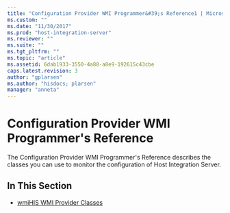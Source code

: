 ```yaml
---
title: "Configuration Provider WMI Programmer&#39;s Reference1 | Microsoft Docs"
ms.custom: ""
ms.date: "11/30/2017"
ms.prod: "host-integration-server"
ms.reviewer: ""
ms.suite: ""
ms.tgt_pltfrm: ""
ms.topic: "article"
ms.assetid: 6dab1933-3550-4a88-a8e9-192615c43cbe
caps.latest.revision: 3
author: "gplarsen"
ms.author: "hisdocs; plarsen"
manager: "anneta"
---
```

# Configuration Provider WMI Programmer&#39;s Reference
The Configuration Provider WMI Programmer's Reference describes the classes you can use to monitor the configuration of Host Integration Server.  
  
## In This Section  
  
-   [wmiHIS WMI Provider Classes](../core/wmihis-wmi-provider-classes1.md)